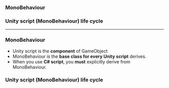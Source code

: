 ### MonoBehaviour
### Unity script (MonoBehaviour) life cycle

------------------------------------------------------------------------------------

### MonoBehaviour

* Unity script is the **component** of GameObject
* MonoBehaviour is the **base class for every Unity script** derives.
* When you use **C# script**, you **must** explicitly derive from MonoBehaviour.

### Unity script (MonoBehaviour) life cycle
